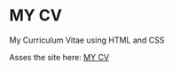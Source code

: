 # MY CV
My Curriculum Vitae using HTML and CSS

Asses the site here:
<a href="https://ehbartolo.github.io/my-CV/">MY CV</a>
